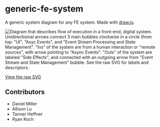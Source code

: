 # generic-fe-system
A generic system diagram for any FE system. Made with [draw.io](https://draw.io/).

![Diagram that describes flow of execution in a front-end, digital system. Unidirectioinal arrows connect 3 main bubbles clockwise in a circle (from top: "UI", "Asyc Events", and "Event Stream Processing and State Management". "Ins" of the system are from a human interaction or "remote sources", with arrow pointing to "Async Events".  "Outs" of the system are labeled "Side Effects", and connected with an outgoing arrow from "Event Stream and State Management" bubble. See the raw SVG for labels and descriptors.](Generic-FE-System.drawio.svg)

[View the raw SVG](https://raw.githubusercontent.com/darthrellimnad/generic-fe-system/main/Generic-FE-System.drawio.svg)

## Contributors
- Daniel Miller
- Allison Lu
- Tanner Heffner
- Ryan Koch
